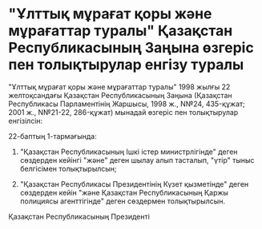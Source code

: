 # "Ұлттық мұрағат қоры және мұрағаттар туралы" Қазақстан Республикасының Заңына өзгеріс пен толықтырулар енгізу туралы

"Ұлттық мұрағат қоры және мұрағаттар туралы" 1998 жылғы 22 желтоқсандағы Қазақстан Республикасының Заңына (Қазақстан Республикасы Парламентінің Жаршысы, 1998 ж., N№24, 435-құжат; 2001 ж., N№21-22, 286-құжат) мынадай өзгеріс пен толықтырулар енгізілсін:

22-баптың 1-тармағында:

1) "Қазақстан Республикасының Ішкі істер министрлігінде" деген сөздерден кейінгі "және" деген шылау алып тасталып, "үтір" тыныс белгісімен толықтырылсын;

2) "Қазақстан Республикасы Президентінің Күзет қызметінде" деген сөздерден кейін "және Қазақстан Республикасының Қаржы полициясы агенттігінде" деген сөздермен толықтырылсын.

Қазақстан Республикасының Президенті

